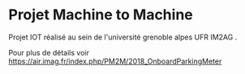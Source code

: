 # Projet Machine to Machine
Projet IOT réalisé au sein de l'université grenoble alpes UFR IM2AG .

Pour plus de détails voir https://air.imag.fr/index.php/PM2M/2018_OnboardParkingMeter
